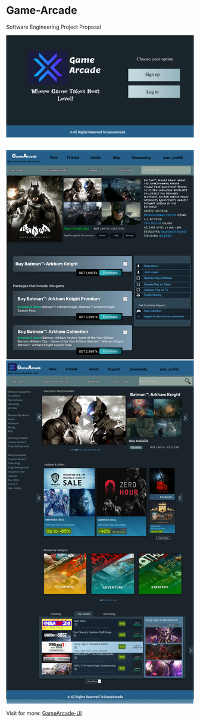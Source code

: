# Game-Arcade
Software Engineering Project Proposal
<p>
    <img src="https://github.com/AbirBokhtiar/Game-Arcade/blob/main/UI/Frame%200.png" width="700" title="Landing page"/></p><br/>
    <img src="https://github.com/AbirBokhtiar/Game-Arcade/blob/main/UI/Frame 10.1.png" width="700" title="Game page"/><br/>
    <img src="https://github.com/AbirBokhtiar/Game-Arcade/blob/main/UI/Frame 9.png" width="700" title="Game page"/><br/>
    <p>Visit for more: <a href="https://github.com/AbirBokhtiar/Game-Arcade/tree/main/UI"> GameArcade-UI </a> </p>
</p>

